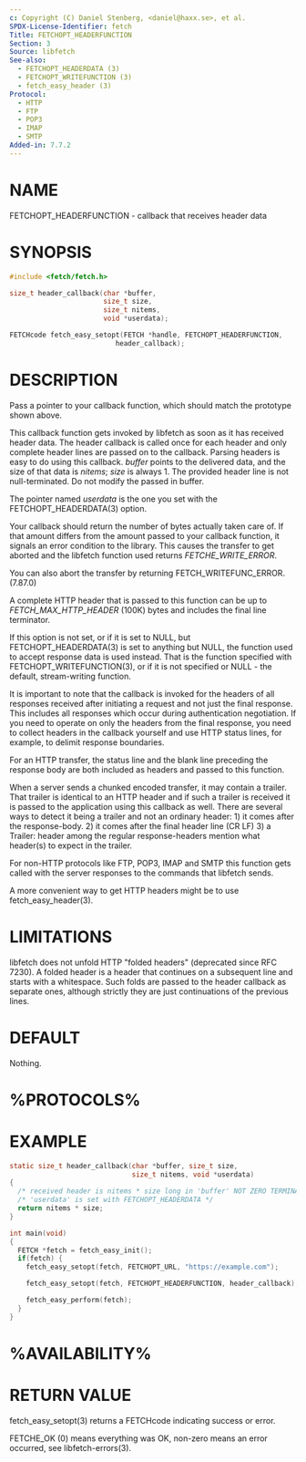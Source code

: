 ```yaml
---
c: Copyright (C) Daniel Stenberg, <daniel@haxx.se>, et al.
SPDX-License-Identifier: fetch
Title: FETCHOPT_HEADERFUNCTION
Section: 3
Source: libfetch
See-also:
  - FETCHOPT_HEADERDATA (3)
  - FETCHOPT_WRITEFUNCTION (3)
  - fetch_easy_header (3)
Protocol:
  - HTTP
  - FTP
  - POP3
  - IMAP
  - SMTP
Added-in: 7.7.2
---
```


# NAME

FETCHOPT_HEADERFUNCTION - callback that receives header data

# SYNOPSIS

~~~c
#include <fetch/fetch.h>

size_t header_callback(char *buffer,
                       size_t size,
                       size_t nitems,
                       void *userdata);

FETCHcode fetch_easy_setopt(FETCH *handle, FETCHOPT_HEADERFUNCTION,
                          header_callback);
~~~

# DESCRIPTION

Pass a pointer to your callback function, which should match the prototype
shown above.

This callback function gets invoked by libfetch as soon as it has received
header data. The header callback is called once for each header and only
complete header lines are passed on to the callback. Parsing headers is easy
to do using this callback. *buffer* points to the delivered data, and the size
of that data is *nitems*; *size* is always 1. The provided header line is not
null-terminated. Do not modify the passed in buffer.

The pointer named *userdata* is the one you set with the FETCHOPT_HEADERDATA(3)
option.

Your callback should return the number of bytes actually taken care of. If
that amount differs from the amount passed to your callback function, it
signals an error condition to the library. This causes the transfer to get
aborted and the libfetch function used returns *FETCHE_WRITE_ERROR*.

You can also abort the transfer by returning FETCH_WRITEFUNC_ERROR. (7.87.0)

A complete HTTP header that is passed to this function can be up to
*FETCH_MAX_HTTP_HEADER* (100K) bytes and includes the final line terminator.

If this option is not set, or if it is set to NULL, but
FETCHOPT_HEADERDATA(3) is set to anything but NULL, the function used to
accept response data is used instead. That is the function specified with
FETCHOPT_WRITEFUNCTION(3), or if it is not specified or NULL - the
default, stream-writing function.

It is important to note that the callback is invoked for the headers of all
responses received after initiating a request and not just the final
response. This includes all responses which occur during authentication
negotiation. If you need to operate on only the headers from the final
response, you need to collect headers in the callback yourself and use HTTP
status lines, for example, to delimit response boundaries.

For an HTTP transfer, the status line and the blank line preceding the response
body are both included as headers and passed to this function.

When a server sends a chunked encoded transfer, it may contain a trailer. That
trailer is identical to an HTTP header and if such a trailer is received it is
passed to the application using this callback as well. There are several ways
to detect it being a trailer and not an ordinary header: 1) it comes after the
response-body. 2) it comes after the final header line (CR LF) 3) a Trailer:
header among the regular response-headers mention what header(s) to expect in
the trailer.

For non-HTTP protocols like FTP, POP3, IMAP and SMTP this function gets called
with the server responses to the commands that libfetch sends.

A more convenient way to get HTTP headers might be to use
fetch_easy_header(3).

# LIMITATIONS

libfetch does not unfold HTTP "folded headers" (deprecated since RFC 7230). A
folded header is a header that continues on a subsequent line and starts with
a whitespace. Such folds are passed to the header callback as separate ones,
although strictly they are just continuations of the previous lines.

# DEFAULT

Nothing.

# %PROTOCOLS%

# EXAMPLE

~~~c
static size_t header_callback(char *buffer, size_t size,
                              size_t nitems, void *userdata)
{
  /* received header is nitems * size long in 'buffer' NOT ZERO TERMINATED */
  /* 'userdata' is set with FETCHOPT_HEADERDATA */
  return nitems * size;
}

int main(void)
{
  FETCH *fetch = fetch_easy_init();
  if(fetch) {
    fetch_easy_setopt(fetch, FETCHOPT_URL, "https://example.com");

    fetch_easy_setopt(fetch, FETCHOPT_HEADERFUNCTION, header_callback);

    fetch_easy_perform(fetch);
  }
}
~~~

# %AVAILABILITY%

# RETURN VALUE

fetch_easy_setopt(3) returns a FETCHcode indicating success or error.

FETCHE_OK (0) means everything was OK, non-zero means an error occurred, see
libfetch-errors(3).
